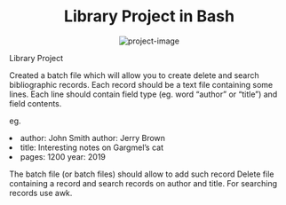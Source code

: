 <h1 align="center" id="title">Library Project in Bash</h1>

<p align="center"><img src="https://socialify.git.ci/andrelouiz/Library-Project/image?font=Inter&amp;language=1&amp;name=1&amp;owner=1&amp;pattern=Circuit%20Board&amp;stargazers=1&amp;theme=Dark" alt="project-image"></p>

<p id="description">Library Project

Created a batch file which will allow you to create delete and search bibliographic records. Each record should be a text file containing some lines. Each line should contain field type (eg. word “author” or “title”) and field contents. 

eg. 
<p>
<li>author: John Smith author: Jerry Brown </li>
<li>title: Interesting notes on Gargmel’s cat </li>
<li>pages: 1200 year: 2019 </li>
</p>

The batch file (or batch files) should allow to add such record Delete file containing a record and search records on author and title. For searching records use awk.</p>
